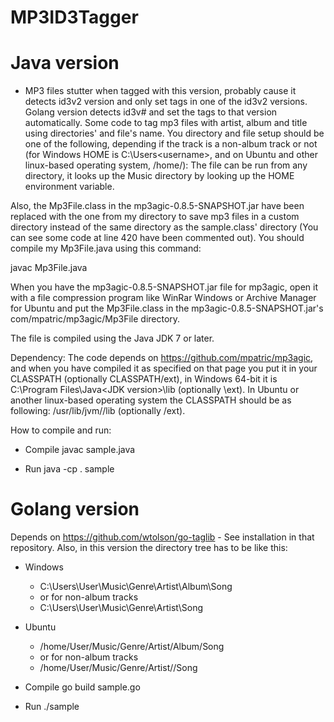 # MP3ID3Tagger

# Java version
- MP3 files stutter when tagged with this version, probably cause it detects id3v2 version and only set tags in one of the id3v2 versions. Golang version detects id3v# and set the tags to that version automatically.
Some code to tag mp3 files with artist, album and title using directories' and file's name.
You directory and file setup should be one of the following, depending if the track is a non-album track or not (for Windows HOME is C:\Users\<username>, and on Ubuntu and other linux-based operating system, /home/<username>):
The file can be run from any directory, it looks up the Music directory by looking up the HOME environment variable.

Also, the Mp3File.class in the mp3agic-0.8.5-SNAPSHOT.jar have been replaced with the one from my directory to save mp3 files in a custom directory instead of the same directory as the sample.class' directory (You can see some code at line 420 have been commented out).
You should compile my Mp3File.java using this command:

javac Mp3File.java

When you have the mp3agic-0.8.5-SNAPSHOT.jar file for mp3agic, open it with a file compression program like WinRar Windows or Archive Manager for Ubuntu and put the Mp3File.class in the mp3agic-0.8.5-SNAPSHOT.jar's com/mpatric/mp3agic/Mp3File directory.


The file is compiled using the Java JDK 7 or later.

Dependency:
The code depends on https://github.com/mpatric/mp3agic, and when you have compiled it as specified on that page you put it in your CLASSPATH (optionally CLASSPATH/ext), in Windows 64-bit it is C:\Program Files\Java\<JDK version>\lib (optionally \ext).
In Ubuntu or another linux-based operating system the CLASSPATH should be as following: /usr/lib/jvm/<JDK version>/lib (optionally /ext).

How to compile and run:
- Compile
  javac sample.java

- Run
  java -cp . sample

# Golang version
Depends on https://github.com/wtolson/go-taglib - See installation in that repository.
Also, in this version the directory tree has to be like this:
- Windows
  - C:\Users\User\Music\Genre\Artist\Album\Song
  - or for non-album tracks
  - C:\Users\User\Music\Genre\Artist\Song
- Ubuntu
  - /home/User/Music/Genre/Artist/Album/Song
  - or for non-album tracks
  - /home/User/Music/Genre/Artist//Song
- Compile
  go build sample.go

- Run
  ./sample
